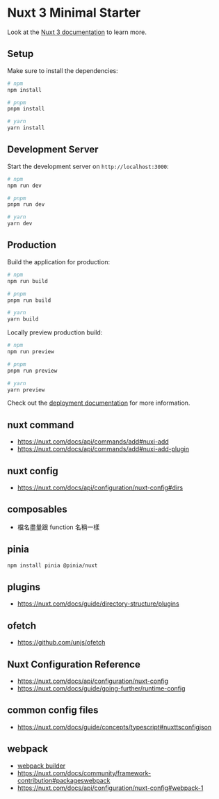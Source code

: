 # Nuxt 3 Minimal Starter

Look at the [Nuxt 3 documentation](https://nuxt.com/docs/getting-started/introduction) to learn more.

## Setup

Make sure to install the dependencies:

```bash
# npm
npm install

# pnpm
pnpm install

# yarn
yarn install
```

## Development Server

Start the development server on `http://localhost:3000`:

```bash
# npm
npm run dev

# pnpm
pnpm run dev

# yarn
yarn dev
```

## Production

Build the application for production:

```bash
# npm
npm run build

# pnpm
pnpm run build

# yarn
yarn build
```

Locally preview production build:

```bash
# npm
npm run preview

# pnpm
pnpm run preview

# yarn
yarn preview
```

Check out the [deployment documentation](https://nuxt.com/docs/getting-started/deployment) for more information.

## nuxt command

- https://nuxt.com/docs/api/commands/add#nuxi-add
- https://nuxt.com/docs/api/commands/add#nuxi-add-plugin

## nuxt config

- https://nuxt.com/docs/api/configuration/nuxt-config#dirs

## composables

- 檔名盡量跟 function 名稱一樣

## pinia

```bash
npm install pinia @pinia/nuxt
```

## plugins

- https://nuxt.com/docs/guide/directory-structure/plugins

## ofetch

- https://github.com/unjs/ofetch

## Nuxt Configuration Reference

- https://nuxt.com/docs/api/configuration/nuxt-config
- https://nuxt.com/docs/guide/going-further/runtime-config

## common config files

- https://nuxt.com/docs/guide/concepts/typescript#nuxttsconfigjson

## webpack

- [webpack builder](https://www.npmjs.com/package/@nuxt/webpack-builder)
- https://nuxt.com/docs/community/framework-contribution#packageswebpack
- https://nuxt.com/docs/api/configuration/nuxt-config#webpack-1

